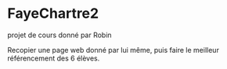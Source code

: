 # FayeChartre2



projet de cours donné par Robin

Recopier une page web donné par lui même, puis faire le meilleur référencement des 6 élèves.